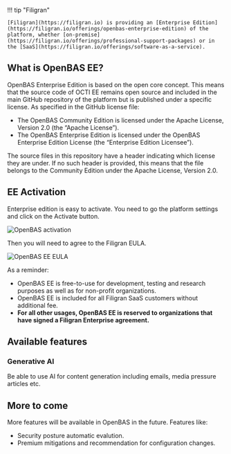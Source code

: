 !!! tip "Filigran"

    [Filigran](https://filigran.io) is providing an [Enterprise Edition](https://filigran.io/offerings/openbas-enterprise-edition) of the platform, whether [on-premise](https://filigran.io/offerings/professional-support-packages) or in the [SaaS](https://filigran.io/offerings/software-as-a-service).

## What is OpenBAS EE?
OpenBAS Enterprise Edition is based on the open core concept. This means that the source code of OCTI EE remains open source and included in the main GitHub repository of the platform but is published under a specific license. As specified in the GitHub license file:

- The OpenBAS Community Edition is licensed under the Apache License, Version 2.0 (the “Apache License”).
- The OpenBAS Enterprise Edition is licensed under the OpenBAS Enterprise Edition License (the “Enterprise Edition Licensee”).

The source files in this repository have a header indicating which license they are under. If no such header is provided, this means that the file belongs to the Community Edition under the Apache License, Version 2.0.

## EE Activation
Enterprise edition is easy to activate. You need to go the platform settings and click on the Activate button.

![OpenBAS activation](assets/enterprise-activate.png)

Then you will need to agree to the Filigran EULA.

![OpenBAS EE EULA](assets/enterprise-eula.png)

As a reminder:

- OpenBAS EE is free-to-use for development, testing and research purposes as well as for non-profit organizations.
- OpenBAS EE is included for all Filigran SaaS customers without additional fee.
- **For all other usages, OpenBAS EE is reserved to organizations that have signed a Filigran Enterprise agreement.**


## Available features

### Generative AI

Be able to use AI for content generation including emails, media pressure articles etc.

## More to come

More features will be available in OpenBAS in the future. Features like:

- Security posture automatic evalution.
- Premium mitigations and recommendation for configuration changes.
